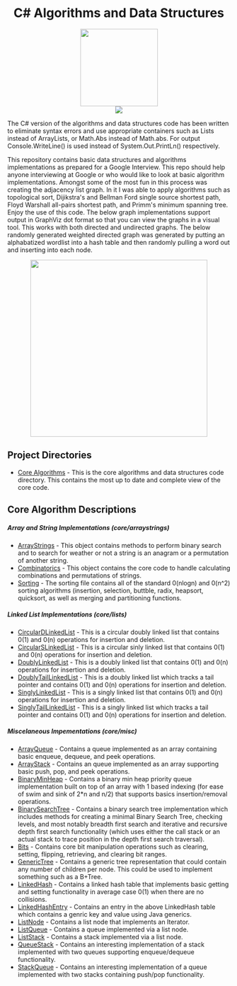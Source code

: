 <div align="center"><h1>C# Algorithms and Data Structures</h1></div>

<div align="center"><img width="175" src="http://www.mroma.net/media/1004/csharp-logo.png"></img></div>
<div align="center"><img src="https://encrypted-tbn0.gstatic.com/images?q=tbn:ANd9GcTCAiQyevdsPfHh4vEYpa25VvvZfJ-qx-J3iQZb_FEZKAUWi74DZg"></img></div>

The C# version of the algorithms and data structures code has been written to eliminate syntax errors and use appropriate containers such as Lists instead of ArrayLists, or Math.Abs instead of Math.abs. For output Console.WriteLine() is used instead of System.Out.PrintLn() respectively.

This repository contains basic data structures and algorithms implementations as prepared for a Google Interview. This repo should help anyone interviewing at Google or who would like to look at basic algorithm implementations. Amongst some of the most fun in this process was creating the adjacency list graph. In it I was able to apply algorithms such as topological sort, Dijikstra's and Bellman Ford single source shortest path, Floyd Warshall all-pairs shortest path, and Primm's minimum spanning tree. Enjoy the use of this code. The below graph implementations support output in GraphViz dot format so that you can view the graphs in a visual tool. This works with both directed and undirected graphs. The below randomly generated weighted directed graph was generated by putting an alphabatized wordlist into a hash table and then randomly pulling a word out and inserting into each node.

<div align="center"><img width="400" src="https://chart.googleapis.com/chart?chl=digraph+AdjListGraph+%7B%0D%0A%09dolphin+-%3E+indeliberate+%5Blabel%3D2%5D%3B%0D%0A%09stood+-%3E+executioner+%5Blabel%3D14%5D%3B%0D%0A%09riddance+-%3E+fullcolored+%5Blabel%3D2%5D%3B%0D%0A%09riddance+-%3E+faucet+%5Blabel%3D21%5D%3B%0D%0A%09faucet+-%3E+dolphin+%5Blabel%3D49%5D%3B%0D%0A%09faucet+-%3E+betrothal+%5Blabel%3D36%5D%3B%0D%0A%09executioner+-%3E+fullcolored+%5Blabel%3D49%5D%3B%0D%0A%09heliograph+-%3E+riddance+%5Blabel%3D9%5D%3B%0D%0A%09unexpected+-%3E+stood+%5Blabel%3D22%5D%3B%0D%0A%09unexpected+-%3E+dissident+%5Blabel%3D29%5D%3B%0D%0A%09gel+-%3E+betrothal+%5Blabel%3D4%5D%3B%0D%0A%09betrothal+-%3E+dolphin+%5Blabel%3D46%5D%3B%0D%0A%09betrothal+-%3E+executioner+%5Blabel%3D2%5D%3B%0D%0A%09betrothal+-%3E+heliograph+%5Blabel%3D3%5D%3B%0D%0A%09betrothal+-%3E+unexpected+%5Blabel%3D31%5D%3B&cht=gv"></div>


## Project Directories
* [Core Algorithms](https://github.com/jhansensd/jhansen-public/tree/master/C#/algorithms) - This is the core algorithms and data structures code directory. This contains the most up to date and complete view of the core code.

## Core Algorithm Descriptions
##### Array and String Implementations (core/arraystrings)
* [ArrayStrings](https://github.com/jhansensd/jhansen-public/blob/master/C#/algorithms/core/arraystrings/ArrayStrings.cs) - This object contains methods to perform binary search and to search for weather or not a string is an anagram or a permutation of another string.
* [Combinatorics](https://github.com/jhansensd/jhansen-public/blob/master/C#/algorithms/core/arraystrings/Combinatorics.cs) - This object contains the core code to handle calculating combinations and permutations of strings.
* [Sorting](https://github.com/jhansensd/jhansen-public/blob/master/C#/algorithms/core/arraystrings/Sorting.cs) - The sorting file contains all of the standard 0(nlogn) and 0(n^2) sorting algorithms (insertion, selection, buttble, radix, heapsort, quicksort, as well as merging and partitioning functions.

##### Linked List Implementations (core/lists)
* [CircularDLinkedList](https://github.com/jhansensd/jhansen-public/blob/master/C#/algorithms/core/lists/CircularDLinkedList.cs) - This is a circular doubly linked list that contains 0(1) and 0(n) operations for insertion and deletion.
* [CircularSLinkedList](https://github.com/jhansensd/jhansen-public/blob/master/C#/algorithms/core/lists/CircularSLinkedList.cs) - This is a circular sinly linked list that contains 0(1) and 0(n) operations for insertion and deletion.
* [DoublyLinkedList](https://github.com/jhansensd/jhansen-public/blob/master/C#/algorithms/core/lists/DoublyLinkedList.cs) - This is a doubly linked list that contains 0(1) and 0(n) operations for insertion and deletion.
* [DoublyTailLinkedList](https://github.com/jhansensd/jhansen-public/blob/master/C#/algorithms/core/lists/DoublyTailLinkedList.cs) - This is a doubly linked list which tracks a tail pointer and contains 0(1) and 0(n) operations for insertion and deletion.
* [SinglyLinkedList](https://github.com/jhansensd/jhansen-public/blob/master/C#/algorithms/core/lists/SinglyLinkedList.cs) - This is a singly linked list that contains 0(1) and 0(n) operations for insertion and deletion.
* [SinglyTailLinkedList](https://github.com/jhansensd/jhansen-public/blob/master/C#/algorithms/core/lists/SinglyTailLinkedList.cs) - This is a singly linked list which tracks a tail pointer and contains 0(1) and 0(n) operations for insertion and deletion.

##### Miscelaneous Impementations (core/misc)
* [ArrayQueue](https://github.com/jhansensd/jhansen-public/blob/master/C#/algorithms/core/misc/ArrayQueue.cs) - Contains a queue implemented as an array containing basic enqueue, dequeue, and peek operations.
* [ArrayStack](https://github.com/jhansensd/jhansen-public/blob/master/C#/algorithms/core/misc/ArrayStack.cs) - Contains an queue implemented as an array supporting basic push, pop, and peek operations.
* [BinaryMinHeap](https://github.com/jhansensd/jhansen-public/blob/master/C#/algorithms/core/misc/BinaryMinHeap.cs) - Contains a binary min heap priority queue implementation built on top of an array with 1 based indexing (for ease of swim and sink of 2*n and n/2) that supports basics insertion/removal operations.
* [BinarySearchTree](https://github.com/jhansensd/jhansen-public/blob/master/C#/algorithms/core/misc/BinarySearchTree.cs) - Contains a binary search tree implementation which includes methods for creating a minimal Binary Search Tree, checking levels, and most notably breadth first search and iterative and recursive depth first search functionality (which uses either the call stack or an actual stack to trace position in the depth first search traversal).
* [Bits](https://github.com/jhansensd/jhansen-public/blob/master/C#/algorithms/core/misc/Bits.cs) - Contains core bit manipulation operations such as clearing, setting, flipping, retrieving, and clearing bit ranges.
* [GenericTree](https://github.com/jhansensd/jhansen-public/blob/master/C#/algorithms/core/misc/GenericTree.cs) - Contains a generic tree representation that could contain any number of children per node. This could be used to implement something such as a B+Tree.
* [LinkedHash](https://github.com/jhansensd/jhansen-public/blob/master/C#/algorithms/core/misc/LinkedHash.cs) - Contains a linked hash table that implements basic getting and setting functionality in average case 0(1) when there are no collisions.
* [LinkedHashEntry](https://github.com/jhansensd/jhansen-public/blob/master/C#/algorithms/core/misc/LinkedHashEntry.cs) - Contains an entry in the above LinkedHash table which contains a genric key and value using Java generics.
* [ListNode](https://github.com/jhansensd/jhansen-public/blob/master/C#/algorithms/core/misc/ListNode.cs) - Contains a list node that implements an Iterator.
* [ListQueue](https://github.com/jhansensd/jhansen-public/blob/master/C#/algorithms/core/misc/ListQueue.cs) - Contains a queue implemented via a list node.
* [ListStack](https://github.com/jhansensd/jhansen-public/blob/master/C#/algorithms/core/misc/ListStack.cs) - Contains a stack implemented via a list node.
* [QueueStack](https://github.com/jhansensd/jhansen-public/blob/master/C#/algorithms/core/misc/QueueStack.cs) - Contains an interesting implementation of a stack implemented with two queues supporting enqueue/dequeue functionality.
* [StackQueue](https://github.com/jhansensd/jhansen-public/blob/master/C#/algorithms/core/misc/StackQueue.cs) - Contains an interesting implementation of a queue implemented with two stacks containing push/pop functionality.

